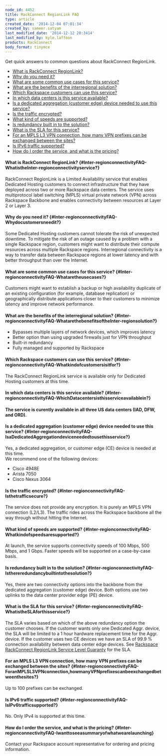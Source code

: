 ```yaml
---
node_id: 4452
title: RackConnect RegionLink FAQ
type: article
created_date: '2014-12-04 07:01:34'
created_by: sameer.satyam
last_modified_date: '2014-12-12 20:3414'
last_modified_by: kyle.laffoon
products: RackConnect
body_format: tinymce
---
```


Get quick answers to common questions about RackConnect RegionLink.

-   [What is RackConnect RegionLink?](#Q1)
-   [Why do you need it?](#Q2)
-   [What are some common use cases for this service?](#Q3)
-   [What are the benefits of the interregional solution?](#Q4)
-   [Which Rackspace customers can use this service?](#Q5)
-   [In which data centers is this service available?](#Q6)
-   [Is a dedicated aggregation (customer edge) device needed to use
    this service?](#Q8)
-   [Is the traffic encrypted?](#Q9)
-   [What kind of speeds are supported?](#Q10)
-   [Is redundancy built in to the solution?](#Q11)
-   [What is the SLA for this service?](#Q12)
-   [For an MPLS L3 VPN connection, how many VPN prefixes can be
    exchanged between the sites?](#Q13)
-   [Is IPv6 traffic supported?](#Q14)
-   [How do I order the service, and what is the pricing?](#Q15)

#### What is RackConnect RegionLink? {#Inter-regionconnectivityFAQ-WhatistheInter-regionconnectivityservice?}

RackConnect RegionLink is a Limited Availability service that enables
Dedicated Hosting customers to connect infrastructure that they have
deployed across two or more Rackspace data centers. The service uses
multiprotocol label switching (MPLS) virtual private network (VPN)
across Rackspace Backbone and enables connectivity between resources at
Layer 2 or Layer 3. 

#### Why do you need it? {#Inter-regionconnectivityFAQ-Whydocustomersneedit?}

Some Dedicated Hosting customers cannot tolerate the risk of unexpected
downtime. To mitigate the risk of an outage caused by a problem with a
single Rackspace region, customers might want to distribute their
compute resources across multiple Rackspace regions. Interregional
connectivity is a way to transfer data between Rackspace regions at
lower latency and with better throughput than over the Internet. 

#### What are some common use cases for this service? {#Inter-regionconnectivityFAQ-Whataretheusecases?}

Customers might want to establish a backup or high availability
duplicate of an existing configuration (for example, database
replication) or geographically distribute applications closer to their
customers to minimize latency and improve network performance.

#### What are the benefits of the interregional solution? {#Inter-regionconnectivityFAQ-WhatarethebenefitsoftheInter-regionsolution?}

-   Bypasses multiple layers of network devices, which improves latency
-   Better option than using upgraded firewalls just for VPN throughput
-   Built-in redundancy
-   Fully managed and supported by Rackspace

#### Which Rackspace customers can use this service? {#Inter-regionconnectivityFAQ-Whatkindofcustomersisitfor?}

The RackConnect RegionLink service is available only for Dedicated
Hosting customers at this time. 

#### In which data centers is this service available? {#Inter-regionconnectivityFAQ-WhichDatacentersisthisserviceavailablein?}

#### The service is curently available in all three US data centers (IAD, DFW, and ORD).  

#### Is a dedicated aggregation (customer edge) device needed to use this service? {#Inter-regionconnectivityFAQ-IsaDedicatedAggregationdeviceneededtousethisservice?}

Yes, a dedicated aggregation, or customer edge (CE) device is needed at
this time.\
 We recommend one of the following devices:

-   Cisco 4948E
-   Arista 7050
-   Cisco Nexus 3064

#### Is the traffic encrypted? {#Inter-regionconnectivityFAQ-Isthetrafficsecure?}

The service does not provide any encryption. It is purely an MPLS VPN
connection (L2/L3). The traffic rides across the Rackspace backbone all
the way through without hitting the Internet.

#### What kind of speeds are supported? {#Inter-regionconnectivityFAQ-Whatkindofspeedsaresupported?}

At launch, the service supports connectivity speeds of 100 Mbps, 500
Mbps, and 1 Gbps. Faster speeds will be supported on a case-by-case
basis. 

#### Is redundancy built in to the solution? {#Inter-regionconnectivityFAQ-Isthereredundancybuiltintothesolution?}

Yes, there are two connectivity options into the backbone from the
dedicated aggregation (customer edge) device. Both options use
two uplinks to the data center provider edge (PE) device. 

#### What is the SLA for this service? {#Inter-regionconnectivityFAQ-WhatistheSLAforthisservice?}

The SLA varies based on which of the above redundancy option the
customer chooses. If the customer wants only one Dedicated Aggr. device,
the SLA will be limited to a 1 hour hardware replacement time for the
Aggr. device. If the customer uses two CE devices we have an SLA of 99.9
% connection availability between data center edge devices. See
[Rackspace RackConnect RegionLink Service Level
Guaranty](http://www.rackspace.com/information/legal/rackconnect_regionlink)
for the SLA.

#### For an MPLS L3 VPN connection, how many VPN prefixes can be exchanged between the sites? {#Inter-regionconnectivityFAQ-ForanMPLSL3VPNconnection,howmanyVPNprefixescanbeexchangedbetweenthesites?}

Up to 100 prefixes can be exchanged. 

#### Is IPv6 traffic supported? {#Inter-regionconnectivityFAQ-IsIPv6trafficsupported?}

No. Only IPv4 is supported at this time.

#### How do I order the service, and what is the pricing? {#Inter-regionconnectivityFAQ-Iwanttoseeasummaryofwhatwearelaunching}

Contact your Rackspace account representative for ordering and pricing
information.

